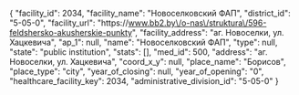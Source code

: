 {
    "facility_id": 2034,
    "facility_name": "Новоселковский ФАП",
    "district_id": "5-05-0",
    "facility_url": "https:\/\/www.bb2.by\/o-nas\/struktura\/596-feldshersko-akusherskie-punkty",
    "facility_address": "аг. Новоселки, ул. Хацкевича",
    "ap_1": null,
    "name": "Новоселковский ФАП",
    "type": null,
    "state": "public institution",
    "stats": [],
    "med_id": 500,
    "address": "аг. Новоселки, ул. Хацкевича",
    "coord_x_y": null,
    "place_name": "Борисов",
    "place_type": "city",
    "year_of_closing": null,
    "year_of_opening": "0",
    "healthcare_facility_key": 2034,
    "administrative_division_id": "5-05-0"
}